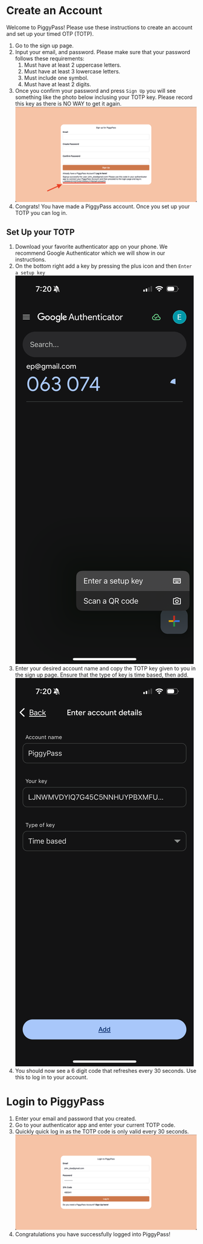 # Create an Account

Welcome to PiggyPass! Please use these instructions to create an account and set up your timed OTP (TOTP).
1. Go to the sign up page.
2. Input your email, and password. Please make sure that your password follows these requirements:
    1. Must have at least 2 uppercase letters.
    2. Must have at least 3 lowercase letters.
    3. Must include one symbol.
    4. Must have at least 2 digits.
3. Once you confirm your password and press ```Sign Up``` you will see something like the photo below inclusing your TOTP key. Please record this key as there is NO WAY to get it again. <br />
![Screenshot of the sign up page](./SampleSignUp.PNG)
4. Congrats! You have made a PiggyPass account. Once you set up your TOTP you can log in. 

## Set Up your TOTP
1. Download your favorite authenticator app on your phone. We recommend Google Authenticator which we will show in our instructions.
2. On the bottom right add a key by pressing the plus icon and then ```Enter a setup key``` <br />
![Screenshot of adding totp](./addKey.PNG)
3. Enter your desired account name and copy the TOTP key given to you in the sign up page. Ensure that the type of key is time based, then add. <br />
![Timed otp account details example](./keyFields.PNG)
4. You should now see a 6 digit code that refreshes every 30 seconds. Use this to log in to your account.

# Login to PiggyPass
1. Enter your email and password that you created.
2. Go to your authenticator app and enter your current TOTP code. 
3. Quickly quick log in as the TOTP code is only valid every 30 seconds.
![Sample log in page](./SampleLogin.PNG)
4. Congratulations you have successfully logged into PiggyPass!